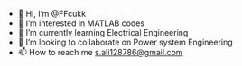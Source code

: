 - 👋 Hi, I’m @FFcukk
- 👀 I’m interested in MATLAB codes
- 🌱 I’m currently learning Electrical Engineering 
- 💞️ I’m looking to collaborate on Power system Engineering 
- 📫 How to reach me s.ali128786@gmail.com

<!---
FFcukk/FFcukk is a ✨ special ✨ repository because its `README.md` (this file) appears on your GitHub profile.
You can click the Preview link to take a look at your changes.
--->
